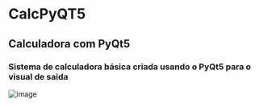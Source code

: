 # CalcPyQT5
## Calculadora com PyQt5
### Sistema de calculadora básica criada usando o PyQt5 para o visual de saida 

![image](https://user-images.githubusercontent.com/73205402/188335512-6e86a4f4-05bb-4e53-94c5-946de1a825e3.png)
